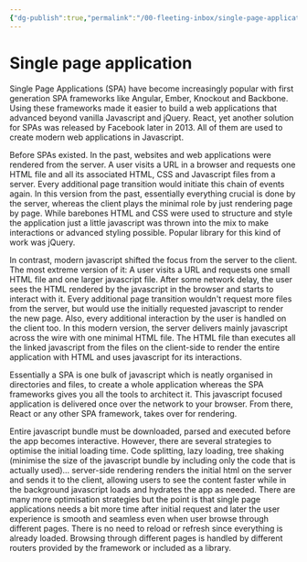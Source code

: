 ```yaml
---
{"dg-publish":true,"permalink":"/00-fleeting-inbox/single-page-application/","title":"Single page application","tags":["webdev"]}
---
```



# Single page application

Single Page Applications (SPA) have become increasingly popular with first generation SPA frameworks like Angular, Ember, Knockout and Backbone. Using these frameworks made it easier to build a web applications that advanced beyond vanilla Javascript and jQuery. React, yet another solution for SPAs was released by Facebook later in 2013. All of them are used to create modern web applications in Javascript.

Before SPAs existed. In the past, websites and web applications were rendered from the server. A user visits a URL in a browser and requests one HTML file and all its associated HTML, CSS and Javascript files from a server. Every additional page transition would initiate this chain of events again. In this version from the past, essentially everything crucial is done by the server, whereas the client plays the minimal role by just rendering page by page. While barebones HTML and CSS were used to structure and style the application just a little javascript was thrown into the mix to make interactions or advanced styling possible. Popular library for this kind of work was jQuery.

In contrast, modern javascript shifted the focus from the server to the client. The most extreme version of it: A user visits a URL and requests one small HTML file and one larger javascript file. After some network delay, the user sees the HTML rendered by the javascript in the browser and starts to interact with it. Every additional page transition wouldn't request more files from the server, but would use the initially requested javascript to render the new page. Also, every additional interaction by the user is handled on the client too. In this modern version, the server delivers mainly javascript across the wire with one minimal HTML file. The HTML file than executes all the linked javascript from the files on the client-side to render the entire application with HTML and uses javascript for its interactions.

Essentially a SPA is one bulk of javascript which is neatly organised in directories and files, to create a whole application whereas the SPA frameworks gives you all the tools to architect it. This javascript focused application is delivered once over the network to your browser. From there, React or any other SPA framework, takes over for rendering.

Entire javascript bundle must be downloaded, parsed and executed before the app becomes interactive. However, there are several strategies to optimise the initial loading time. Code splitting, lazy loading, tree shaking (minimise the size of the javascript bundle by including only the code that is actually used)... server-side rendering renders the initial html on the server and sends it to the client, allowing users to see the content faster while in the background javascript loads and hydrates the app as needed. There are many more optimisation strategies but the point is that single page applications needs a bit more time after initial request and later the user experience is smooth and seamless even when user browse through different pages. There is no need to reload or refresh since everything is already loaded. Browsing through different pages is handled by different routers provided by the framework or included as a library.
